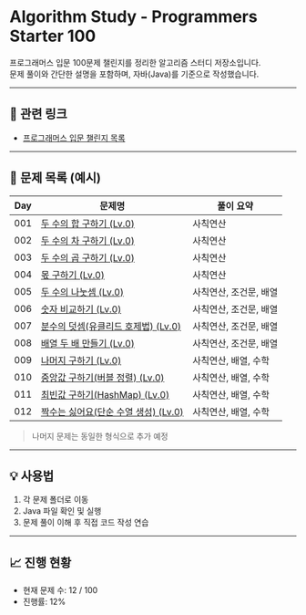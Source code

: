# Algorithm Study - Programmers Starter 100

프로그래머스 입문 100문제 챌린지를 정리한 알고리즘 스터디 저장소입니다.  
문제 풀이와 간단한 설명을 포함하며, 자바(Java)를 기준으로 작성했습니다.

---

## 📘 관련 링크

- [프로그래머스 입문 챌린지 목록](https://school.programmers.co.kr/learn/challenges/beginner?order=acceptance_desc)

---

## 📌 문제 목록 (예시)

| Day | 문제명                                                                                                                                                                                                                              | 풀이 요약              |
| --- | ----------------------------------------------------------------------------------------------------------------------------------------------------------------------------------------------------------------------------------- | ---------------------- |
| 001 | [두 수의 합 구하기 (Lv.0)](https://github.com/qqqkyj/algorithm-study/tree/main/programmers-starter-100-algorithm/Day1-%EC%82%AC%EC%B9%99%EC%97%B0%EC%82%B0)                                                                         | 사칙연산               |
| 002 | [두 수의 차 구하기 (Lv.0)](https://github.com/qqqkyj/algorithm-study/tree/main/programmers-starter-100-algorithm/Day1-%EC%82%AC%EC%B9%99%EC%97%B0%EC%82%B0)                                                                         | 사칙연산               |
| 003 | [두 수의 곱 구하기 (Lv.0)](https://github.com/qqqkyj/algorithm-study/tree/main/programmers-starter-100-algorithm/Day1-%EC%82%AC%EC%B9%99%EC%97%B0%EC%82%B0)                                                                         | 사칙연산               |
| 004 | [몫 구하기 (Lv.0)](https://github.com/qqqkyj/algorithm-study/tree/main/programmers-starter-100-algorithm/Day1-%EC%82%AC%EC%B9%99%EC%97%B0%EC%82%B0)                                                                                 | 사칙연산               |
| 005 | [두 수의 나눗셈 (Lv.0)](https://github.com/qqqkyj/algorithm-study/blob/main/programmers-starter-100-algorithm/Day2-%EC%82%AC%EC%B9%99%EC%97%B0%EC%82%B0%2C%EC%A1%B0%EA%B1%B4%EB%AC%B8%2C%EB%B0%B0%EC%97%B4/README.md)               | 사칙연산, 조건문, 배열 |
| 006 | [숫자 비교하기 (Lv.0)](https://github.com/qqqkyj/algorithm-study/blob/main/programmers-starter-100-algorithm/Day2-%EC%82%AC%EC%B9%99%EC%97%B0%EC%82%B0%2C%EC%A1%B0%EA%B1%B4%EB%AC%B8%2C%EB%B0%B0%EC%97%B4/README.md)                | 사칙연산, 조건문, 배열 |
| 007 | [분수의 덧셈(유클리드 호제법) (Lv.0)](https://github.com/qqqkyj/algorithm-study/blob/main/programmers-starter-100-algorithm/Day2-%EC%82%AC%EC%B9%99%EC%97%B0%EC%82%B0%2C%EC%A1%B0%EA%B1%B4%EB%AC%B8%2C%EB%B0%B0%EC%97%B4/README.md) | 사칙연산, 조건문, 배열 |
| 008 | [배열 두 배 만들기 (Lv.0)](https://github.com/qqqkyj/algorithm-study/blob/main/programmers-starter-100-algorithm/Day2-%EC%82%AC%EC%B9%99%EC%97%B0%EC%82%B0%2C%EC%A1%B0%EA%B1%B4%EB%AC%B8%2C%EB%B0%B0%EC%97%B4/README.md)            | 사칙연산, 조건문, 배열 |
| 009 | [나머지 구하기 (Lv.0)](https://github.com/qqqkyj/algorithm-study/tree/main/programmers-starter-100-algorithm/Day3-%EC%82%AC%EC%B9%99%EC%97%B0%EC%82%B0%2C%EB%B0%B0%EC%97%B4%2C%EC%88%98%ED%95%99)                                   | 사칙연산, 배열, 수학   |
| 010 | [중앙값 구하기(버블 정렬) (Lv.0)](https://github.com/qqqkyj/algorithm-study/tree/main/programmers-starter-100-algorithm/Day3-%EC%82%AC%EC%B9%99%EC%97%B0%EC%82%B0%2C%EB%B0%B0%EC%97%B4%2C%EC%88%98%ED%95%99)                        | 사칙연산, 배열, 수학   |
| 011 | [최빈값 구하기(HashMap) (Lv.0)](https://github.com/qqqkyj/algorithm-study/tree/main/programmers-starter-100-algorithm/Day3-%EC%82%AC%EC%B9%99%EC%97%B0%EC%82%B0%2C%EB%B0%B0%EC%97%B4%2C%EC%88%98%ED%95%99)                          | 사칙연산, 배열, 수학   |
| 012 | [짝수는 싫어요(단순 수열 생성) (Lv.0)](https://github.com/qqqkyj/algorithm-study/tree/main/programmers-starter-100-algorithm/Day3-%EC%82%AC%EC%B9%99%EC%97%B0%EC%82%B0%2C%EB%B0%B0%EC%97%B4%2C%EC%88%98%ED%95%99)                   | 사칙연산, 배열, 수학   |

> 나머지 문제는 동일한 형식으로 추가 예정

---

## 💡 사용법

1. 각 문제 폴더로 이동
2. Java 파일 확인 및 실행
3. 문제 풀이 이해 후 직접 코드 작성 연습

---

## 📈 진행 현황

- 현재 문제 수: 12 / 100
- 진행률: 12%
